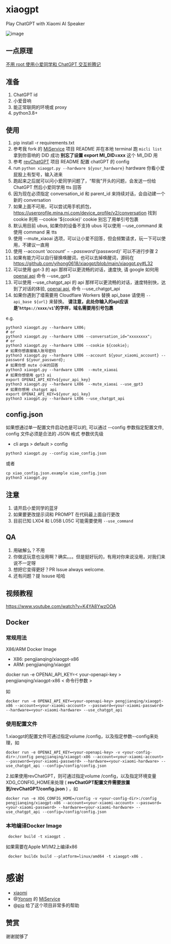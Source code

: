# xiaogpt
Play ChatGPT with Xiaomi AI Speaker

![image](https://user-images.githubusercontent.com/15976103/220028375-c193a859-48a1-4270-95b6-ef540e54a621.png)


## 一点原理

[不用 root 使用小爱同学和 ChatGPT 交互折腾记](https://github.com/yihong0618/gitblog/issues/258)


## 准备

1. ChatGPT id
2. 小爱音响
3. 能正常联网的环境或 proxy
4. python3.8+

## 使用

1. pip install -r requirements.txt
2. 参考我 fork 的 [MiService](https://github.com/yihong0618/MiService) 项目 README 并在本地 terminal 跑 `micli list` 拿到你音响的 DID 成功 **别忘了设置 export MI_DID=xxx** 这个 MI_DID 用 
3. 参考 [revChatGPT](https://github.com/acheong08/ChatGPT) 项目 README 配置 chatGPT 的 config
4. run `python xiaogpt.py --hardware ${your_hardware}` hardware 你看小爱屁股上有型号，输入进来
5. 跑起来之后就可以问小爱同学问题了，“帮我"开头的问题，会发送一份给 ChatGPT 然后小爱同学用 tts 回答
6. 因为现在必须指定 conversation_id 和 parent_id 来持续对话，会自动建一个新的 conversation
7. 如果上面不可用，可以尝试用手机抓包，https://userprofile.mina.mi.com/device_profile/v2/conversation 找到 cookie 利用 --cookie '${cookie}' cookie 别忘了用单引号包裹
8. 默认用目前 ubus, 如果你的设备不支持 ubus 可以使用 --use_command 来使用 command 来 tts
9. 使用 --mute_xiaoai 选项，可以让小爱不回答，但会频繁请求，玩一下可以使用，不建议一直用
10. 使用 --account ‘${account}’ --password ‘${password}’ 可以不进行步骤 2
11. 如果有能力可以自行替换唤醒词，也可以去掉唤醒词，源码在 https://github.com/yihong0618/xiaogpt/blob/main/xiaogpt.py#L32
12. 可以使用 gpt-3 的 api 那样可以更流畅的对话，速度快, 请 google 如何用 [openai api](https://platform.openai.com/account/api-keys) 命令 --use_gpt3
13. 可以使用 --use_chatgpt_api 的 api 那样可以更流畅的对话，速度特别快，达到了对话的体验, [openai api](https://platform.openai.com/account/api-keys), 命令 --use_chatgpt_api
14. 如果你遇到了墙需要用 Cloudflare Workers 替换 api_base 请使用 `--api_base ${url}` 来替换。  **请注意，此处你输入的api应该是'`https://xxxx/v1`'的字样，域名需要用引号包裹**

e.g.
```shell
python3 xiaogpt.py --hardware LX06;
# or
python3 xiaogpt.py --hardware LX06 --conversation_id="xxxxxxxx";
# or 
python3 xiaogpt.py --hardware LX06 --cookie ${cookie};
# 如果你想直接输入账号密码
python3 xiaogpt.py --hardware LX06 --account ${your_xiaomi_account} --password ${your_password};
# 如果你想 mute 小米的回答
python3 xiaogpt.py --hardware LX06  --mute_xiaoai 
# 如果你想使用 gpt3 ai
export OPENAI_API_KEY=${your_api_key}
python3 xiaogpt.py --hardware LX06  --mute_xiaoai --use_gpt3
# 如果你想用 chatgpt api
export OPENAI_API_KEY=${your_api_key}
python3 xiaogpt.py --hardware LX06 --use_chatgpt_api
```

## config.json
如果想通过单一配置文件启动也是可以的, 可以通过 --config 参数指定配置文件, config 文件必须是合法的 JSON 格式
参数优先级
- cli args > default > config

```shell
python3 xiaogpt.py --config xiao_config.json
```
或者
```shell
cp xiao_config.json.example xiao_config.json
python3 xiaogpt.py 
```

## 注意

1. 请开启小爱同学的蓝牙
2. 如果要更改提示词和 PROMPT 在代码最上面自行更改
3. 目前已知 LX04 和 L05B L05C 可能需要使用 `--use_command`

## QA

1. 用破解么？不用
2. 你做这玩意也没用啊？确实。。。但是挺好玩的，有用对你来说没用，对我们来说不一定呀
3. 想把它变得更好？PR Issue always welcome.
4. 还有问题？提 Issuse 哈哈

## 视频教程
https://www.youtube.com/watch?v=K4YA8YwzOOA

## Docker

### 常规用法
X86/ARM Docker Image
- X86: pengjianqing/xiaogpt-x86
- ARM: pengjianqing/xiaogpt

docker run -e OPENAI_API_KEY=< your-openapi-key > pengjianqing/xiaogpt-x86 < 命令行参数 >

如

```shell
docker run -e OPENAI_API_KEY=<your-openapi-key> pengjianqing/xiaogpt-x86 --account=<your-xiaomi-account> --password=<your-xiaomi-password> --hardware=<your-xiaomi-hardware> --use_chatgpt_api
```

### 使用配置文件

1.xiaogpt的配置文件可通过指定volume /config，以及指定参数--config来处理，如

```shell
docker run -e OPENAI_API_KEY=<your-openapi-key> -v <your-config-dir>:/config pengjianqing/xiaogpt-x86 --account=<your-xiaomi-account> --password=<your-xiaomi-password> --hardware=<your-xiaomi-hardware> --use_chatgpt_api --config=/config/config.json
```

2.如果使用revChatGPT，则可通过指定volume /config，以及指定环境变量XDG_CONFIG_HOME来处理 ( **revChatGPT配置文件需要放置到<your-config-dir>/revChatGPT/config.json** ) ，如

```shell
docker run -e XDG_CONFIG_HOME=/config -v <your-config-dir>:/config pengjianqing/xiaogpt-x86 --account=<your-xiaomi-account> --password=<your-xiaomi-password> --hardware=<your-xiaomi-hardware> --use_chatgpt_api --config=/config/config.json
```

### 本地编译Docker Image
```shell
 docker build -t xiaogpt .
```
如果需要在Apple M1/M2上编译x86
```shell
 docker buildx build --platform=linux/amd64 -t xiaogpt-x86 .
```

# 感谢

- [xiaomi](https://www.mi.com/)
- @[Yonsm](https://github.com/Yonsm) 的 [MiService](https://github.com/Yonsm/MiService) 
- @[pjq](https://github.com/pjq) 给了这个项目非常多的帮助

## 赞赏

谢谢就够了
